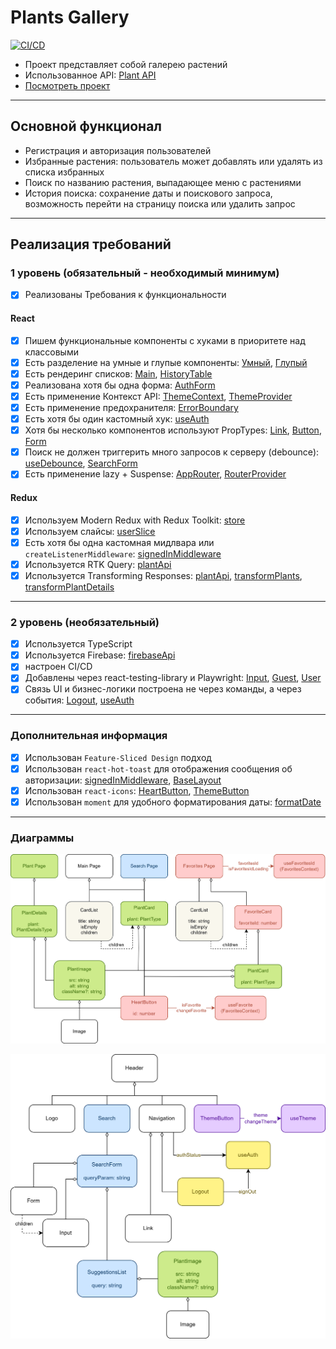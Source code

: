 # Plants Gallery

[![CI/CD](https://github.com/AnastasiaSkye/aston-project/actions/workflows/ci-cd.yml/badge.svg)](https://github.com/AnastasiaSkye/aston-project/actions/workflows/ci-cd.yml)


- Проект представляет собой галерею растений
- Использованное API: [Plant API](https://perenual.com/docs/api)
- [Посмотреть проект](https://anastasiaskye.github.io/)

---

## Основной функционал

- Регистрация и авторизация пользователей
- Избранные растения: пользователь может добавлять или удалять из списка избранных
- Поиск по названию растения, выпадающее меню с растениями
- История поиска: сохранение даты и поискового запроса, возможность перейти на страницу поиска или удалить запрос

---

## Реализация требований

### 1 уровень (обязательный - необходимый минимум)

- [x] Реализованы Требования к функциональности

#### React

- [x] Пишем функциональные компоненты c хуками в приоритете над классовыми
- [x] Есть разделение на умные и глупые компоненты: [Умный](src/features/search/ui/ui.tsx), [Глупый](src/shared/ui/button/ui.tsx)
- [x] Есть рендеринг списков: [Main](src/pages/main/ui/index.tsx), [HistoryTable](src/entities/history/ui/ui.tsx)
- [x] Реализована хотя бы одна форма: [AuthForm](src/features/auth/auth/ui.tsx)
- [x] Есть применение Контекст API: [ThemeContext](src/app/contexts/theme-context.ts), [ThemeProvider](src/app/providers/theme-provider.tsx)
- [x] Есть применение предохранителя: [ErrorBoundary](src/pages/main/ui/index.tsx)
- [x] Есть хотя бы один кастомный хук: [useAuth](src/entities/user/use-auth.ts)
- [x] Хотя бы несколько компонентов используют PropTypes: [Link](src/shared/ui/link/ui.tsx), [Button](src/shared/ui/button/ui.tsx), [Form](src/shared/ui/form/ui.tsx)
- [x] Поиск не должен триггерить много запросов к серверу (debounce): [useDebounce](src/shared/lib/use-debounce.tsx), [SearchForm](src/features/search/ui/ui.tsx)
- [x] Есть применение lazy + Suspense: [AppRouter](src/app/router/app-router.tsx), [RouterProvider](src/app/providers/router-provider.tsx)

#### Redux

- [x] Используем Modern Redux with Redux Toolkit: [store](src/app/store/store.ts)
- [x] Используем слайсы: [userSlice](src/entities/user/slice.ts)
- [x] Есть хотя бы одна кастомная мидлвара или `createListenerMiddleware`: [signedInMiddleware](src/app/store/middleware.ts)
- [x] Используется RTK Query: [plantApi](src/shared/api/plants.ts)
- [x] Используется Transforming Responses: [plantApi](src/shared/api/plants.ts), [transformPlants](src/shared/lib/transform-plants.ts), [transformPlantDetails](src/shared/lib/transform-plants.ts)

---

### 2 уровень (необязательный)

- [x] Используется TypeScript
- [x] Используется Firebase: [firebaseApi](src/shared/api/firebase.ts)
- [x] настроен CI/CD
- [x] Добавлены через react-testing-library и Playwright: [Input](src/shared/ui/input/ui.test.tsx), [Guest](tests/guest.spec.ts), [User](tests/user.spec.ts)
- [x] Связь UI и бизнес-логики построена не через команды, а через события: [Logout](src/features/auth/logout/ui.tsx), [useAuth](src/entities/user/use-auth.ts)

---

### Дополнительная информация

- [x] Использован `Feature-Sliced Design` подход
- [x] Использован `react-hot-toast` для отображения сообщения об авторизации: [signedInMiddleware](src/app/store/middleware.ts), [BaseLayout](src/widgets/layouts/base-layout/ui.tsx)
- [x] Использован `react-icons`: [HeartButton](src/features/add-to-favorites/ui.tsx), [ThemeButton](src/features/change-theme/ui.tsx)
- [x] Использован `moment` для удобного форматирования даты: [formatDate](src/shared/lib/format-date.ts)

---

### Диаграммы

![Alt text](assets/plant.png)

![Alt text](assets/header.png)